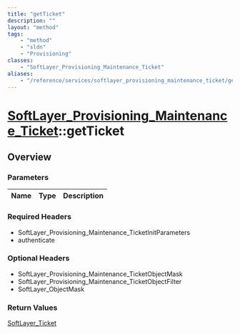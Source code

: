 ```yaml
---
title: "getTicket"
description: ""
layout: "method"
tags:
    - "method"
    - "sldn"
    - "Provisioning"
classes:
    - "SoftLayer_Provisioning_Maintenance_Ticket"
aliases:
    - "/reference/services/softlayer_provisioning_maintenance_ticket/getTicket"
---
```

# [SoftLayer_Provisioning_Maintenance_Ticket](/reference/services/SoftLayer_Provisioning_Maintenance_Ticket)::getTicket




## Overview 


### Parameters 
|Name | Type | Description |
| --- | --- | --- |


### Required Headers
* SoftLayer_Provisioning_Maintenance_TicketInitParameters
* authenticate

### Optional Headers
* SoftLayer_Provisioning_Maintenance_TicketObjectMask
* SoftLayer_Provisioning_Maintenance_TicketObjectFilter
* SoftLayer_ObjectMask

### Return Values
<a href='/reference/datatypes/SoftLayer_Ticket'>SoftLayer_Ticket </a>

